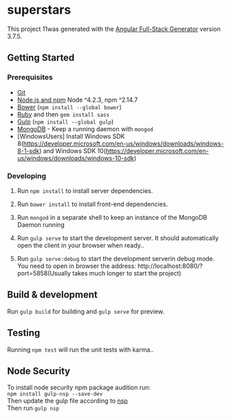 # superstars

This project 11was generated with the [Angular Full-Stack Generator](https://github.com/DaftMonk/generator-angular-fullstack) version 3.7.5.

## Getting Started

### Prerequisites

- [Git](https://git-scm.com/)
- [Node.js and npm](nodejs.org) Node ^4.2.3, npm ^2.14.7
- [Bower](bower.io) (`npm install --global bower`)
- [Ruby](https://www.ruby-lang.org) and then `gem install sass`
- [Gulp](http://gulpjs.com/) (`npm install --global gulp`)
- [MongoDB](https://www.mongodb.org/) - Keep a running daemon with `mongod`
- [WindowsUsers]  Install Windows SDK 8(https://developer.microsoft.com/en-us/windows/downloads/windows-8-1-sdk) and Windows SDK 10(https://developer.microsoft.com/en-us/windows/downloads/windows-10-sdk)

### Developing

1. Run `npm install` to install server dependencies.

2. Run `bower install` to install front-end dependencies.

3. Run `mongod` in a separate shell to keep an instance of the MongoDB Daemon running

4. Run `gulp serve` to start the development server. It should automatically open the client in your browser when ready..

5. Run `gulp serve:debug` to start the development serverin debug mode. You need to open in browser the address: http://localhost:8080/?port=5858(Usually takes much longer to start the project)

## Build & development

Run `gulp build` for building and `gulp serve` for preview.

## Testing

Running `npm test` will run the unit tests with karma..

## Node Security

To install node security npm package audition run:  
`npm install gulp-nsp --save-dev`  
Then update the gulp file according to [nsp](https://nodesecurity.io/opensource)  
Then run `gulp nsp`  


